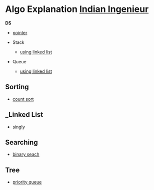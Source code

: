 # Algo Explanation [Indian Ingenieur](https://indian-ingenieure.blogspot.com/)

__DS__
+ [pointer](ds/pointer.html)
+ Stack 
  * [using linked list](stack/stackUsingLinkedList.html)

+ Queue
  * [using linked list](queue/queue.html)


## __Sorting__
* [count sort](sorts/countSort.html)

## ___Linked List__
+ [singly](linkedList/linkedList.html)

## __Searching__
+ [binary seach](searching/binarySearch.html)

__Tree__
--
+ [priority queue](tree/pq.html)